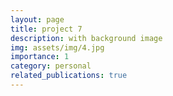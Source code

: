 ```yaml
---
layout: page
title: project 7
description: with background image
img: assets/img/4.jpg
importance: 1
category: personal 
related_publications: true
---
```



